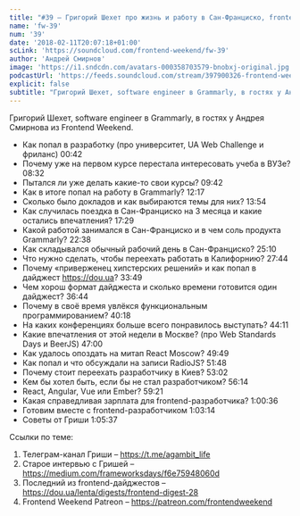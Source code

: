 ```yaml
---
title: "#39 – Григорий Шехет про жизнь и работу в Сан-Франциско, frontend-дайджест и FRP"
name: 'fw-39'
num: '39'
date: '2018-02-11T20:07:18+01:00'
scLink: 'https://soundcloud.com/frontend-weekend/fw-39'
author: 'Андрей Смирнов'
image: 'https://i1.sndcdn.com/avatars-000358703579-bnobxj-original.jpg'
podcastUrl: 'https://feeds.soundcloud.com/stream/397900326-frontend-weekend-fw-39.m4a'
explicit: false
subtitle: "Григорий Шехет, software engineer в Grammarly, в гостях у Андрея Смирнова из Frontend Weekend. "
---
```

Григорий Шехет, software engineer в Grammarly, в гостях у Андрея Смирнова из Frontend Weekend. 

- Как попал в разработку (про университет, UA Web Challenge и фриланс) <timecode>00:42</timecode>
- Почему уже на первом курсе перестала интересовать учеба в ВУЗе? <timecode>08:32</timecode>
- Пытался ли уже делать какие-то свои курсы? <timecode>09:42</timecode>
- Как в итоге попал на работу в Grammarly? <timecode>12:17</timecode>
- Сколько было докладов и как выбираются темы для них? <timecode>13:54</timecode>
- Как случилась поездка в Сан-Франциско на 3 месяца и какие остались впечатления? <timecode>17:29</timecode>
- Какой работой занимался в Сан-Франциско и в чем соль продукта Grammarly? <timecode>22:38</timecode>
- Как складывался обычный рабочий день в Сан-Франциско? <timecode>25:10</timecode>
- Что нужно сделать, чтобы переехать работать в Калифорнию? <timecode>27:44</timecode>
- Почему «приверженец хипстерских решений» и как попал в дайджест https://dou.ua? <timecode>33:49</timecode>
- Чем хорош формат дайджеста и сколько времени готовится один дайджест? <timecode>36:44</timecode>
- Почему в своё время увлёкся функциональным программированием? <timecode>40:18</timecode>
- На каких конференциях больше всего понравилось выступать? <timecode>44:11</timecode>
- Какие впечатления от этой недели в Москве? (про Web Standards Days и BeerJS) <timecode>47:00</timecode>
- Как удалось опоздать на митап React Moscow? <timecode>49:49</timecode>
- Как попал и что обсуждали на записи RadioJS? <timecode>51:48</timecode>
- Почему стоит переехать разработчику в Киев? <timecode>53:02</timecode> 
- Кем бы хотел быть, если бы не стал разработчиком? <timecode>56:14</timecode>
- React, Angular, Vue или Ember? <timecode>59:21</timecode>
- Какая справедливая зарплата для frontend-разработчика? <timecode>1:00:36</timecode>
- Готовим вместе с frontend-разработчиком <timecode>1:03:14</timecode>
- Советы от Гриши <timecode>1:05:37</timecode>

Ссылки по теме:
1) Телеграм-канал Гриши – https://t.me/agambit_life
2) Старое интервью с Гришей – https://medium.com/frameworksdays/f6e75948060d
3) Последний из frontend-дайджестов – https://dou.ua/lenta/digests/frontend-digest-28
4) Frontend Weekend Patreon – https://patreon.com/frontendweekend